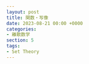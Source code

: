 ```yaml
---
layout: post
title: 関数・写像
date: 2023-08-21 00:00 +0000
categories:
- 離散数学
section: 5
tags:
- Set Theory
---
```



